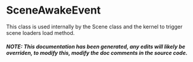 # SceneAwakeEvent
This class is used internally by the Scene class and the kernel to trigger scene loaders load method.


##### NOTE: This documentation has been generated, any edits will likely be overriden, to modify this, modify the doc comments in the source code.
